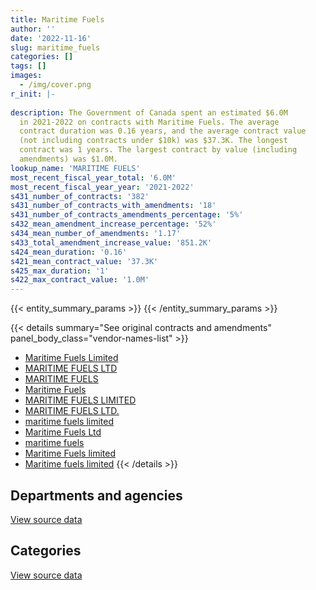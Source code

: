 ```yaml
---
title: Maritime Fuels
author: ''
date: '2022-11-16'
slug: maritime_fuels
categories: []
tags: []
images:
  - /img/cover.png
r_init: |-
  
description: The Government of Canada spent an estimated $6.0M
  in 2021-2022 on contracts with Maritime Fuels. The average
  contract duration was 0.16 years, and the average contract value
  (not including contracts under $10k) was $37.3K. The longest
  contract was 1 years. The largest contract by value (including
  amendments) was $1.0M.
lookup_name: 'MARITIME FUELS'
most_recent_fiscal_year_total: '6.0M'
most_recent_fiscal_year_year: '2021-2022'
s431_number_of_contracts: '382'
s431_number_of_contracts_with_amendments: '18'
s431_number_of_contracts_amendments_percentage: '5%'
s432_mean_amendment_increase_percentage: '52%'
s434_mean_number_of_amendments: '1.17'
s433_total_amendment_increase_value: '851.2K'
s424_mean_duration: '0.16'
s421_mean_contract_value: '37.3K'
s425_max_duration: '1'
s422_max_contract_value: '1.0M'
---
```


<script src="/rmarkdown-libs/htmlwidgets/htmlwidgets.js"></script>
<link href="/rmarkdown-libs/datatables-css/datatables-crosstalk.css" rel="stylesheet" />
<script src="/rmarkdown-libs/datatables-binding/datatables.js"></script>
<script src="/rmarkdown-libs/jquery/jquery-3.6.0.min.js"></script>
<link href="/rmarkdown-libs/dt-core-bootstrap/css/dataTables.bootstrap.min.css" rel="stylesheet" />
<link href="/rmarkdown-libs/dt-core-bootstrap/css/dataTables.bootstrap.extra.css" rel="stylesheet" />
<script src="/rmarkdown-libs/dt-core-bootstrap/js/jquery.dataTables.min.js"></script>
<script src="/rmarkdown-libs/dt-core-bootstrap/js/dataTables.bootstrap.min.js"></script>
<link href="/rmarkdown-libs/crosstalk/css/crosstalk.min.css" rel="stylesheet" />
<script src="/rmarkdown-libs/crosstalk/js/crosstalk.min.js"></script>
<script src="/rmarkdown-libs/htmlwidgets/htmlwidgets.js"></script>
<link href="/rmarkdown-libs/datatables-css/datatables-crosstalk.css" rel="stylesheet" />
<script src="/rmarkdown-libs/datatables-binding/datatables.js"></script>
<script src="/rmarkdown-libs/jquery/jquery-3.6.0.min.js"></script>
<link href="/rmarkdown-libs/dt-core-bootstrap/css/dataTables.bootstrap.min.css" rel="stylesheet" />
<link href="/rmarkdown-libs/dt-core-bootstrap/css/dataTables.bootstrap.extra.css" rel="stylesheet" />
<script src="/rmarkdown-libs/dt-core-bootstrap/js/jquery.dataTables.min.js"></script>
<script src="/rmarkdown-libs/dt-core-bootstrap/js/dataTables.bootstrap.min.js"></script>
<link href="/rmarkdown-libs/crosstalk/css/crosstalk.min.css" rel="stylesheet" />
<script src="/rmarkdown-libs/crosstalk/js/crosstalk.min.js"></script>

{{< entity_summary_params >}}
{{< /entity_summary_params >}}

{{< details summary="See original contracts and amendments" panel_body_class="vendor-names-list" >}}
- [Maritime Fuels Limited](https://search.open.canada.ca/en/ct/?sort=contract_value_f%20desc&page=1&search_text=%22Maritime%20Fuels%20Limited%22)
- [MARITIME FUELS LTD](https://search.open.canada.ca/en/ct/?sort=contract_value_f%20desc&page=1&search_text=%22MARITIME%20FUELS%20LTD%22)
- [MARITIME FUELS](https://search.open.canada.ca/en/ct/?sort=contract_value_f%20desc&page=1&search_text=%22MARITIME%20FUELS%22)
- [Maritime Fuels](https://search.open.canada.ca/en/ct/?sort=contract_value_f%20desc&page=1&search_text=%22Maritime%20Fuels%22)
- [MARITIME FUELS LIMITED](https://search.open.canada.ca/en/ct/?sort=contract_value_f%20desc&page=1&search_text=%22MARITIME%20FUELS%20LIMITED%22)
- [MARITIME FUELS LTD.](https://search.open.canada.ca/en/ct/?sort=contract_value_f%20desc&page=1&search_text=%22MARITIME%20FUELS%20LTD.%22)
- [maritime fuels limited](https://search.open.canada.ca/en/ct/?sort=contract_value_f%20desc&page=1&search_text=%22maritime%20fuels%20limited%22)
- [Maritime Fuels Ltd](https://search.open.canada.ca/en/ct/?sort=contract_value_f%20desc&page=1&search_text=%22Maritime%20Fuels%20Ltd%22)
- [maritime fuels](https://search.open.canada.ca/en/ct/?sort=contract_value_f%20desc&page=1&search_text=%22maritime%20fuels%22)
- [Maritime Fuels limited](https://search.open.canada.ca/en/ct/?sort=contract_value_f%20desc&page=1&search_text=%22Maritime%20Fuels%20limited%22)
- [Maritime fuels limited](https://search.open.canada.ca/en/ct/?sort=contract_value_f%20desc&page=1&search_text=%22Maritime%20fuels%20limited%22)
{{< /details >}}

## Departments and agencies

<div id="htmlwidget-1" style="width:100%;height:auto;" class="datatables html-widget"></div>
<script type="application/json" data-for="htmlwidget-1">{"x":{"style":"bootstrap","filter":"none","vertical":false,"data":[["<a href=\"/departments/aafc-aac/\">Agriculture and Agri-Food Canada<\/a>","<a href=\"/departments/csc-scc/\">Correctional Service of Canada<\/a>","<a href=\"/departments/dfo-mpo/\">Fisheries and Oceans Canada<\/a>","<a href=\"/departments/dnd-mdn/\">National Defence<\/a>","<a href=\"/departments/nrc-cnrc/\">National Research Council Canada<\/a>","<a href=\"/departments/pc/\">Parks Canada<\/a>","<a href=\"/departments/pwgsc-tpsgc/\">Public Services and Procurement Canada<\/a>"],[null,533037.51,null,134131.93,null,null,null],[69355.11,54648,34789.62,918652.37,null,69469.84,null],[25340.25,31583.6,14470.85,926634.78,null,411166.44,11500],[170138.72,568494.82,null,4610802.96,33657.53,583922.67,11500]],"container":"<table class=\"table table-striped table-hover row-border order-column display\">\n  <thead>\n    <tr>\n      <th>Department<\/th>\n      <th>2018-2019<\/th>\n      <th>2019-2020<\/th>\n      <th>2020-2021<\/th>\n      <th>2021-2022<\/th>\n    <\/tr>\n  <\/thead>\n<\/table>","options":{"order":[[4,"desc"]],"pageLength":10,"autoWidth":true,"columnDefs":[{"targets":1,"render":"function(data, type, row, meta) {\n    return type !== 'display' ? data : DTWidget.formatCurrency(data, \"$\", 2, 3, \",\", \".\", true, null);\n  }"},{"targets":2,"render":"function(data, type, row, meta) {\n    return type !== 'display' ? data : DTWidget.formatCurrency(data, \"$\", 2, 3, \",\", \".\", true, null);\n  }"},{"targets":3,"render":"function(data, type, row, meta) {\n    return type !== 'display' ? data : DTWidget.formatCurrency(data, \"$\", 2, 3, \",\", \".\", true, null);\n  }"},{"targets":4,"render":"function(data, type, row, meta) {\n    return type !== 'display' ? data : DTWidget.formatCurrency(data, \"$\", 2, 3, \",\", \".\", true, null);\n  }"},{"width":"16%","targets":[1,2,3,4]},{"className":"dt-right","targets":[1,2,3,4]}],"orderClasses":false}},"evals":["options.columnDefs.0.render","options.columnDefs.1.render","options.columnDefs.2.render","options.columnDefs.3.render"],"jsHooks":[]}</script>
<p class="text-right">
<a href="https://github.com/GoC-Spending/contracts-data/tree/main/data/out/vendors/maritime_fuels/summary_by_fiscal_year_by_department.csv" class="source-data-link btn btn-link">View source data</a>
</p>

## Categories

<div id="htmlwidget-2" style="width:100%;height:auto;" class="datatables html-widget"></div>
<script type="application/json" data-for="htmlwidget-2">{"x":{"style":"bootstrap","filter":"none","vertical":false,"data":[["<a href=\"/categories/defence/\">Defence<\/a>","<a href=\"/categories/transportation_and_logistics/\">Transportation and logistics<\/a>","<a href=\"/categories/industrial_products_and_services/\">Industrial products and services<\/a>"],[134131.93,533037.51,null],[801259.86,228262.57,117392.51],[865503.92,494061.14,61130.86],[4424192.17,1334056.21,220268.32]],"container":"<table class=\"table table-striped table-hover row-border order-column display\">\n  <thead>\n    <tr>\n      <th>Category<\/th>\n      <th>2018-2019<\/th>\n      <th>2019-2020<\/th>\n      <th>2020-2021<\/th>\n      <th>2021-2022<\/th>\n    <\/tr>\n  <\/thead>\n<\/table>","options":{"order":[[4,"desc"]],"dom":"t","pageLength":30,"autoWidth":true,"columnDefs":[{"targets":1,"render":"function(data, type, row, meta) {\n    return type !== 'display' ? data : DTWidget.formatCurrency(data, \"$\", 2, 3, \",\", \".\", true, null);\n  }"},{"targets":2,"render":"function(data, type, row, meta) {\n    return type !== 'display' ? data : DTWidget.formatCurrency(data, \"$\", 2, 3, \",\", \".\", true, null);\n  }"},{"targets":3,"render":"function(data, type, row, meta) {\n    return type !== 'display' ? data : DTWidget.formatCurrency(data, \"$\", 2, 3, \",\", \".\", true, null);\n  }"},{"targets":4,"render":"function(data, type, row, meta) {\n    return type !== 'display' ? data : DTWidget.formatCurrency(data, \"$\", 2, 3, \",\", \".\", true, null);\n  }"},{"width":"16%","targets":[1,2,3,4]},{"className":"dt-right","targets":[1,2,3,4]}],"orderClasses":false,"lengthMenu":[10,25,30,50,100]}},"evals":["options.columnDefs.0.render","options.columnDefs.1.render","options.columnDefs.2.render","options.columnDefs.3.render"],"jsHooks":[]}</script>
<p class="text-right">
<a href="https://github.com/GoC-Spending/contracts-data/tree/main/data/out/vendors/maritime_fuels/summary_by_fiscal_year_by_category.csv" class="source-data-link btn btn-link">View source data</a>
</p>
